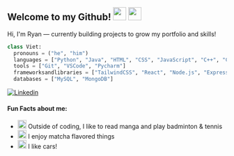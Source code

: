 ## Welcome to my Github!  <img width=30px src="https://emojis.slackmojis.com/emojis/images/1643514620/6248/dumpster-fire.gif?1643514620"> <img width=30px src="https://emojis.slackmojis.com/emojis/images/1643515023/10521/meow_code.gif?1643515023">

Hi, I'm Ryan — currently building projects to grow my portfolio and skills!

```python
class Viet:
  pronouns = ("he", "him")
  languages = ["Python", "Java", "HTML", "CSS", "JavaScript", "C++", "C"]
  tools = ["Git", "VSCode", "Pycharm"]
  frameworksandlibraries = ["TailwindCSS", "React", "Node.js", "Express"]
  databases = ["MySQL", "MongoDB"]
```

[![Linkedin](https://img.shields.io/badge/LinkedIn-Profile-blue?logo=linkedin)](https://www.linkedin.com/in/ryan-thieu-a8ab1328a/)

#### Fun Facts about me:
 - <img src="https://fonts.gstatic.com/s/e/notoemoji/latest/1f3be/512.gif" alt="🎾" width="20" height="20"> Outside of coding, I like to read manga and play badminton & tennis
 - <img src="https://fonts.gstatic.com/s/e/notoemoji/latest/1f49a/512.gif" alt="💚" width="20" height="20"> I enjoy matcha flavored things
 - <img src="https://fonts.gstatic.com/s/e/notoemoji/latest/1f697/512.gif" alt="🚗" width="20" height="20"> I like cars!


